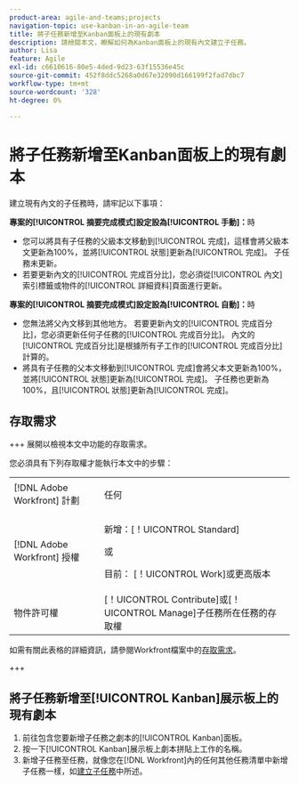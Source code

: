 ```yaml
---
product-area: agile-and-teams;projects
navigation-topic: use-kanban-in-an-agile-team
title: 將子任務新增至Kanban面板上的現有劇本
description: 請檢閱本文，瞭解如何為Kanban面板上的現有內文建立子任務。
author: Lisa
feature: Agile
exl-id: c6610616-80e5-4ded-9d23-63f15536e45c
source-git-commit: 452f8ddc5268a0d67e32090d166199f2fad7dbc7
workflow-type: tm+mt
source-wordcount: '328'
ht-degree: 0%

---
```


# 將子任務新增至Kanban面板上的現有劇本

建立現有內文的子任務時，請牢記以下事項：

**專案的[!UICONTROL 摘要完成模式]設定設為[!UICONTROL 手動]：**&#x200B;時

* 您可以將具有子任務的父級本文移動到[!UICONTROL 完成]，這樣會將父級本文更新為100%，並將[!UICONTROL 狀態]更新為[!UICONTROL 完成]。 子任務未更新。
* 若要更新內文的[!UICONTROL 完成百分比]，您必須從[!UICONTROL 內文]索引標籤或物件的[!UICONTROL 詳細資料]頁面進行更新。

**專案的[!UICONTROL 摘要完成模式]設定設為[!UICONTROL 自動]：**&#x200B;時

* 您無法將父內文移到其他地方。 若要更新內文的[!UICONTROL 完成百分比]，您必須更新任何子任務的[!UICONTROL 完成百分比]。 內文的[!UICONTROL 完成百分比]是根據所有子工作的[!UICONTROL 完成百分比]計算的。
* 將具有子任務的父本文移動到[!UICONTROL 完成]會將父本文更新為100%，並將[!UICONTROL 狀態]更新為[!UICONTROL 完成]。 子任務也更新為100%，且[!UICONTROL 狀態]更新為[!UICONTROL 完成]。

## 存取需求

+++ 展開以檢視本文中功能的存取需求。

您必須具有下列存取權才能執行本文中的步驟：

<table style="table-layout:auto"> 
 <col> 
 </col> 
 <col> 
 </col> 
 <tbody> 
  <tr> 
   <td role="rowheader">[!DNL Adobe Workfront] 計劃</td> 
   <td> <p>任何</p> </td> 
  </tr> 
  <tr> 
   <td role="rowheader">[!DNL Adobe Workfront] 授權</td> 
   <td> <p>新增：[！UICONTROL Standard]</p> 
   或
   <p>目前： [！UICONTROL Work]或更高版本</p> </td> 
  </tr>
  <tr> 
   <td role="rowheader">物件許可權</td> 
   <td>[！UICONTROL Contribute]或[！UICONTROL Manage]子任務所在任務的存取權</td> 
  </tr> 
 </tbody> 
</table>

如需有關此表格的詳細資訊，請參閱Workfront檔案中的[存取需求](/help/quicksilver/administration-and-setup/add-users/access-levels-and-object-permissions/access-level-requirements-in-documentation.md)。

+++

## 將子任務新增至[!UICONTROL Kanban]展示板上的現有劇本

1. 前往包含您要新增子任務之劇本的[!UICONTROL Kanban]面板。
1. 按一下[!UICONTROL Kanban]展示板上劇本拼貼上工作的名稱。
1. 新增子任務至任務，就像您在[!DNL Workfront]內的任何其他任務清單中新增子任務一樣，如[建立子任務](../../manage-work/tasks/create-tasks/create-subtasks.md)中所述。

